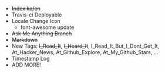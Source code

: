 <!-- 
.. title: TODO
.. slug: todo
.. date: 2015-10-15 15:44:04 UTC+09:00
.. tags: 
.. category: 
.. link: 
.. description: 
.. type: text
-->

- ~~Index ko/en~~
- Travis-ci Deployable
- Locale Change Icon
  - font-awesome update
- ~~Ask Me Anything Branch~~
- ~~Markdown~~
- New Tags: ~~I_Read_It~~, ~~I_Heard_It~~, I_Read_It_But_I_Dont_Get_It, At_Hacker_News, At_Github_Explore, At_My_Github_Stars, ...
- Timestamp Log
- ADD MORE!

